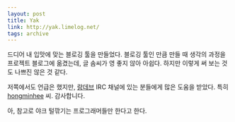 ```yaml
---
layout: post
title: Yak
link: http://yak.limelog.net/
tags: archive
---
```


드디어 내 입맛에 맞는 블로깅 툴을 만들었다. 블로깅 툴인 만큼 만들 때 생각의 과정을 프로젝트 블로그에 옮겼는데, 글 솜씨가 영 좋지 않아 아쉽다. 하지만 이렇게 써 보는 것도 나쁘진 않은 것 같다.

저쪽에서도 언급은 했지만, [랑데브](http://langdev.org/) IRC 채널에 있는 분들에게 많은 도움을 받았다. 특히 [hongminhee](http://dahlia.kr/) 씨. 감사합니다.

아, 참고로 야크 털깎기는 프로그래머들만 한다고 한다.
